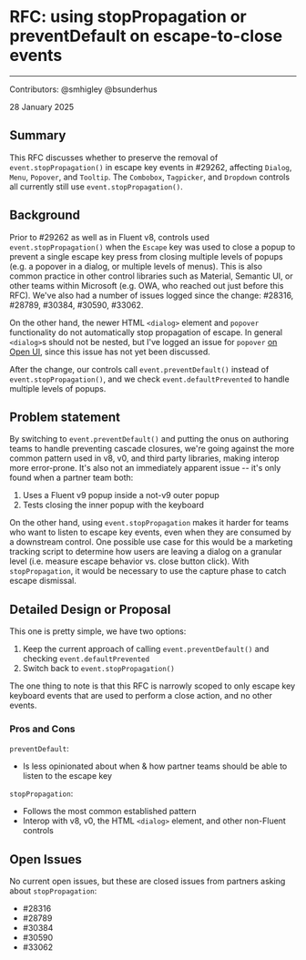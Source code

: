 # RFC: using stopPropagation or preventDefault on escape-to-close events

---

Contributors: @smhigley @bsunderhus

28 January 2025

## Summary

This RFC discusses whether to preserve the removal of `event.stopPropagation()` in escape key events in #29262, affecting `Dialog`, `Menu`, `Popover`, and `Tooltip`. The `Combobox`, `Tagpicker`, and `Dropdown` controls all currently still use `event.stopPropagation()`.

## Background

Prior to #29262 as well as in Fluent v8, controls used `event.stopPropagation()` when the `Escape` key was used to close a popup to prevent a single escape key press from closing multiple levels of popups (e.g. a popover in a dialog, or multiple levels of menus). This is also common practice in other control libraries such as Material, Semantic UI, or other teams within Microsoft (e.g. OWA, who reached out just before this RFC). We've also had a number of issues logged since the change: #28316, #28789, #30384, #30590, #33062.

On the other hand, the newer HTML `<dialog>` element and `popover` functionality do not automatically stop propagation of escape. In general `<dialog>`s should not be nested, but I've logged an issue for `popover` [on Open UI](https://github.com/openui/open-ui/issues/1147), since this issue has not yet been discussed.

After the change, our controls call `event.preventDefault()` instead of `event.stopPropagation()`, and we check `event.defaultPrevented` to handle multiple levels of popups.

## Problem statement

By switching to `event.preventDefault()` and putting the onus on authoring teams to handle preventing cascade closures, we're going against the more common pattern used in v8, v0, and third party libraries, making interop more error-prone. It's also not an immediately apparent issue -- it's only found when a partner team both:

1. Uses a Fluent v9 popup inside a not-v9 outer popup
2. Tests closing the inner popup with the keyboard

On the other hand, using `event.stopPropagation` makes it harder for teams who want to listen to escape key events, even when they are consumed by a downstream control. One possible use case for this would be a marketing tracking script to determine how users are leaving a dialog on a granular level (i.e. measure escape behavior vs. close button click). With `stopPropagation`, it would be necessary to use the capture phase to catch escape dismissal.

## Detailed Design or Proposal

This one is pretty simple, we have two options:

1. Keep the current approach of calling `event.preventDefault()` and checking `event.defaultPrevented`
2. Switch back to `event.stopPropagation()`

The one thing to note is that this RFC is narrowly scoped to only escape key keyboard events that are used to perform a close action, and no other events.

### Pros and Cons

`preventDefault`:

- Is less opinionated about when & how partner teams should be able to listen to the escape key

`stopPropagation`:

- Follows the most common established pattern
- Interop with v8, v0, the HTML `<dialog>` element, and other non-Fluent controls

## Open Issues

No current open issues, but these are closed issues from partners asking about `stopPropagation`:

- #28316
- #28789
- #30384
- #30590
- #33062
